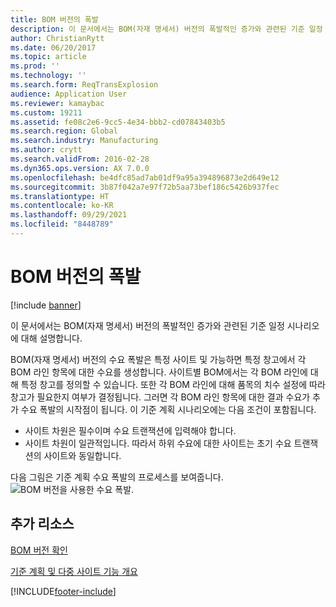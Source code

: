 ```yaml
---
title: BOM 버전의 폭발
description: 이 문서에서는 BOM(자재 명세서) 버전의 폭발적인 증가와 관련된 기준 일정 시나리오에 대해 설명합니다.
author: ChristianRytt
ms.date: 06/20/2017
ms.topic: article
ms.prod: ''
ms.technology: ''
ms.search.form: ReqTransExplosion
audience: Application User
ms.reviewer: kamaybac
ms.custom: 19211
ms.assetid: fe08c2e6-9cc5-4e34-bbb2-cd07843403b5
ms.search.region: Global
ms.search.industry: Manufacturing
ms.author: crytt
ms.search.validFrom: 2016-02-28
ms.dyn365.ops.version: AX 7.0.0
ms.openlocfilehash: be4dfc85ad7ab01df9a95a394896873e2d649e12
ms.sourcegitcommit: 3b87f042a7e97f72b5aa73bef186c5426b937fec
ms.translationtype: HT
ms.contentlocale: ko-KR
ms.lasthandoff: 09/29/2021
ms.locfileid: "8448789"
---
```

# <a name="explosion-of-a-bom-version"></a>BOM 버전의 폭발

[!include [banner](../includes/banner.md)]

이 문서에서는 BOM(자재 명세서) 버전의 폭발적인 증가와 관련된 기준 일정 시나리오에 대해 설명합니다.

BOM(자재 명세서) 버전의 수요 폭발은 특정 사이트 및 가능하면 특정 창고에서 각 BOM 라인 항목에 대한 수요를 생성합니다. 사이트별 BOM에서는 각 BOM 라인에 대해 특정 창고를 정의할 수 있습니다. 또한 각 BOM 라인에 대해 품목의 치수 설정에 따라 창고가 필요한지 여부가 결정됩니다. 그러면 각 BOM 라인 항목에 대한 결과 수요가 추가 수요 폭발의 시작점이 됩니다. 이 기준 계획 시나리오에는 다음 조건이 포함됩니다.

-   사이트 차원은 필수이며 수요 트랜잭션에 입력해야 합니다.
-   사이트 차원이 일관적입니다. 따라서 하위 수요에 대한 사이트는 초기 수요 트랜잭션의 사이트와 동일합니다.

다음 그림은 기준 계획 수요 폭발의 프로세스를 보여줍니다. ![BOM 버전을 사용한 수요 폭발.](./media/multisitedemandexplosionscenariousingbomversion.gif)

## <a name="additional-resources"></a>추가 리소스

[BOM 버전 확인](master-plan-bom-version-determined.md)

[기준 계획 및 다중 사이트 기능 개요](master-plan-multisite-functionality.md)





[!INCLUDE[footer-include](../../includes/footer-banner.md)]